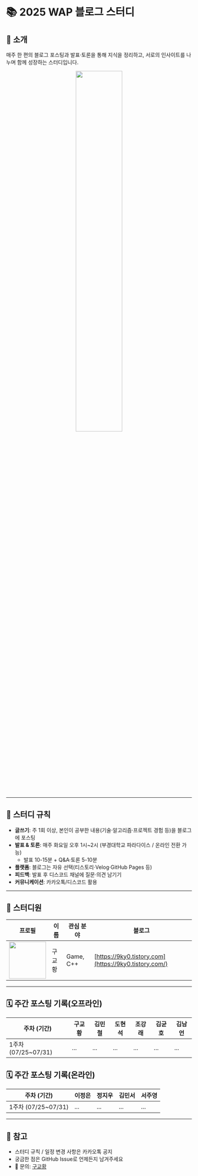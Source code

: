 # 📚 2025 WAP 블로그 스터디

## 📖 소개
매주 한 편의 블로그 포스팅과 발표·토론을 통해 지식을 정리하고, 서로의 인사이트를 나누며 함께 성장하는 스터디입니다.
<div align="center">
  <img src = "https://github.com/user-attachments/assets/643a7565-3797-4c9e-a031-4c51e4a1ad1a" width = "50%">
</div>

---

## 📜 스터디 규칙

- **글쓰기**: 주 1회 이상, 본인이 공부한 내용(기술·알고리즘·프로젝트 경험 등)을 블로그에 포스팅
- **발표 & 토론**: 매주 화요일 오후 1시~2시 (부경대학교 파라다이스 / 온라인 전환 가능)
  - 발표 10-15분 + Q&A·토론 5-10분
- **플랫폼**: 블로그는 자유 선택(티스토리·Velog·GitHub Pages 등)
- **피드백**: 발표 후 디스코드 채널에 질문·의견 남기기
- **커뮤니케이션**: 카카오톡/디스코드 활용

---

## 👥 스터디원

| 프로필                                                                                                                           | 이름   | 관심 분야               | 블로그                                                  |
|---------------------------------------------------------------------------------------------------------------------------------|-------|------------------------|--------------------------------------------------------|
| <a href="https://github.com/9kyo-hwang"><img src="https://avatars.githubusercontent.com/u/49135176?v=4" width="100px;" alt=""/> | 구교황 | Game, C++              | [https://9ky0.tistory.com](https://9ky0.tistory.com/)  |

---

## 🗓️ 주간 포스팅 기록(오프라인)
| 주차 (기간)          | 구교황           | 김민철         | 도현석          | 조강래             | 김균호         | 김남언          | 
|---------------------|-----------------|---------------|----------------|-------------------|---------------|----------------|
| 1주차 (07/25~07/31) | ...              | ...           | ...           | ...                | ...           | ...            |

## 🗓️ 주간 포스팅 기록(온라인)
| 주차 (기간)          | 이정은           | 정지우         | 김민서          | 서주영             | 
|---------------------|-----------------|---------------|----------------|-------------------|
| 1주차 (07/25~07/31) | ...              | ...           | ...           | ...                |

---

## 🔗 참고
- 스터디 규칙 / 일정 변경 사항은 카카오톡 공지
- 궁금한 점은 GitHub Issue로 언제든지 남겨주세요
- 📧 문의: [구교황](https://github.com/9kyo-hwang)
